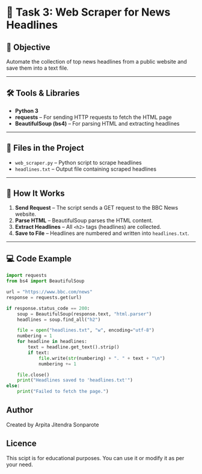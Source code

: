 # 📰 Task 3: Web Scraper for News Headlines

## 🎯 Objective
Automate the collection of top news headlines from a public website and save them into a text file.

---

## 🛠 Tools & Libraries
- **Python 3**
- **requests** – For sending HTTP requests to fetch the HTML page  
- **BeautifulSoup (bs4)** – For parsing HTML and extracting headlines  

---

## 📂 Files in the Project
- `web_scraper.py` – Python script to scrape headlines  
- `headlines.txt` – Output file containing scraped headlines  

---

## 📜 How It Works
1. **Send Request** – The script sends a GET request to the BBC News website.  
2. **Parse HTML** – BeautifulSoup parses the HTML content.  
3. **Extract Headlines** – All `<h2>` tags (headlines) are collected.  
4. **Save to File** – Headlines are numbered and written into `headlines.txt`.  

---

## 💻 Code Example
```python
import requests
from bs4 import BeautifulSoup

url = "https://www.bbc.com/news"
response = requests.get(url)

if response.status_code == 200:
    soup = BeautifulSoup(response.text, "html.parser")
    headlines = soup.find_all("h2")

    file = open("headlines.txt", "w", encoding="utf-8")
    numbering = 1
    for headline in headlines:
        text = headline.get_text().strip()
        if text:
            file.write(str(numbering) + ". " + text + "\n")
            numbering += 1

    file.close()
    print("Headlines saved to 'headlines.txt'")
else:
    print("Failed to fetch the page.")
```
## Author
Created by Arpita Jitendra Sonparote

## Licence
This scipt is for educational purposes. You can use it or modify it as per your need.
